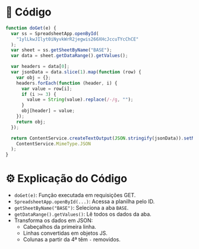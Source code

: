 # 📄 Código

```javascript
function doGet(e) {
  var ss = SpreadsheetApp.openById(
    "1ylLkwJIlyt0iNyvkWrR2jegwis266XHcJccuTYcChCE"
  );
  var sheet = ss.getSheetByName("BASE");
  var data = sheet.getDataRange().getValues();

  var headers = data[0];
  var jsonData = data.slice(1).map(function (row) {
    var obj = {};
    headers.forEach(function (header, i) {
      var value = row[i];
      if (i >= 3) {
        value = String(value).replace(/-/g, "");
      }
      obj[header] = value;
    });
    return obj;
  });

  return ContentService.createTextOutput(JSON.stringify(jsonData)).setMimeType(
    ContentService.MimeType.JSON
  );
}
```

# ⚙️ Explicação do Código

- `doGet(e)`: Função executada em requisições GET.
- `SpreadsheetApp.openById(...)`: Acessa a planilha pelo ID.
- `getSheetByName("BASE")`: Seleciona a aba `BASE`.
- `getDataRange().getValues()`: Lê todos os dados da aba.
- Transforma os dados em JSON:
  - Cabeçalhos da primeira linha.
  - Linhas convertidas em objetos JS.
  - Colunas a partir da 4ª têm `-` removidos.
